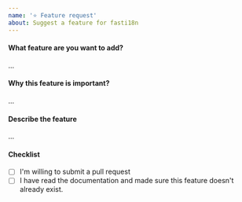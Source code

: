 ```yaml
---
name: '⭐ Feature request'
about: Suggest a feature for fasti18n
---
```


#### What feature are you want to add?

...

#### Why this feature is important?

...

#### Describe the feature

...

#### Checklist

- [ ] I'm willing to submit a pull request
- [ ] I have read the documentation and made sure this feature doesn't already exist.
